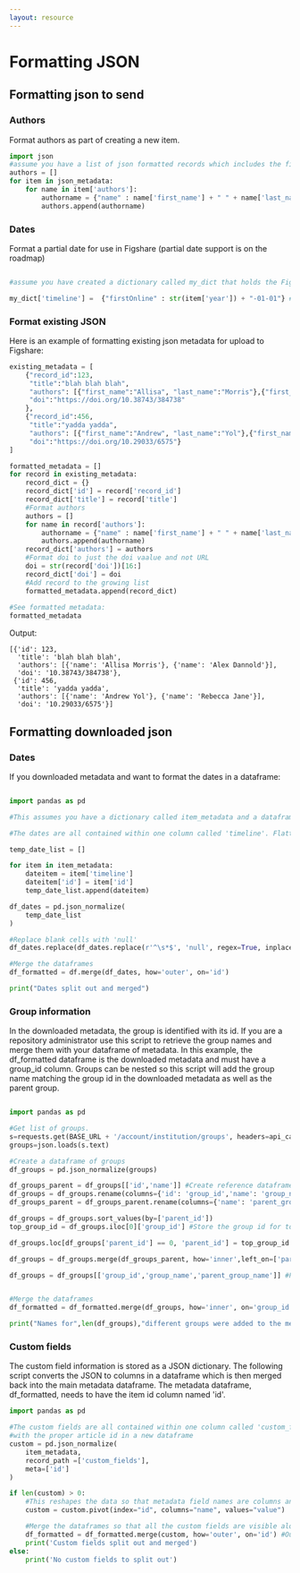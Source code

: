```yaml
---
layout: resource
---
```


# Formatting JSON

## Formatting json to send
### Authors
Format authors as part of creating a new item. 
```py
import json
#assume you have a list of json formatted records which includes the first and last names labeled as 'first_name' and 'last_name'.
authors = []
for item in json_metadata:
	for name in item['authors']:
		authorname = {"name" : name['first_name'] + " " + name['last_name']}
		authors.append(authorname)

```
### Dates
Format a partial date for use in Figshare (partial date support is on the roadmap)
```py

#assume you have created a dictionary called my_dict that holds the Figshare formatted metadata and the harvested metadata only includes a year. This makes the date January 1 of that year.

my_dict['timeline'] =  {"firstOnline" : str(item['year']) + "-01-01"} #year only
```
### Format existing JSON
Here is an example of formatting existing json metadata for upload to Figshare:
```py
existing_metadata = [
    {"record_id":123,
     "title":"blah blah blah",
     "authors": [{"first_name":"Allisa", "last_name":"Morris"},{"first_name":"Alex", "last_name":"Dannold"}],
     "doi":"https://doi.org/10.38743/384738"
    },
    {"record_id":456,
     "title":"yadda yadda",
     "authors": [{"first_name":"Andrew", "last_name":"Yol"},{"first_name":"Rebecca", "last_name":"Jane"}],
     "doi":"https://doi.org/10.29033/6575"}
]

formatted_metadata = []
for record in existing_metadata:
    record_dict = {}
    record_dict['id'] = record['record_id']
    record_dict['title'] = record['title']
    #Format authors
    authors = []
    for name in record['authors']:
        authorname = {"name" : name['first_name'] + " " + name['last_name']}
        authors.append(authorname)
    record_dict['authors'] = authors
    #Format doi to just the doi vaalue and not URL
    doi = str(record['doi'])[16:]
    record_dict['doi'] = doi
    #Add record to the growing list
    formatted_metadata.append(record_dict)
    
#See formatted metadata:
formatted_metadata
```
Output:
```
[{'id': 123,
  'title': 'blah blah blah',
  'authors': [{'name': 'Allisa Morris'}, {'name': 'Alex Dannold'}],
  'doi': '10.38743/384738'},
 {'id': 456,
  'title': 'yadda yadda',
  'authors': [{'name': 'Andrew Yol'}, {'name': 'Rebecca Jane'}],
  'doi': '10.29033/6575'}]
```

## Formatting downloaded json

### Dates
If you downloaded metadata and want to format the dates in a dataframe:
```py

import pandas as pd

#This assumes you have a dictionary called item_metadata and a dataframe of that metadata called df.

#The dates are all contained within one column called 'timeline'. Flatten that column and associate the values with the proper article id in a new dataframe

temp_date_list = []

for item in item_metadata:
    dateitem = item['timeline']
    dateitem['id'] = item['id']
    temp_date_list.append(dateitem)

df_dates = pd.json_normalize(
    temp_date_list 
)

#Replace blank cells with 'null'
df_dates.replace(df_dates.replace(r'^\s*$', 'null', regex=True, inplace = True)) 

#Merge the dataframes
df_formatted = df.merge(df_dates, how='outer', on='id')

print("Dates split out and merged")
```
### Group information
In the downloaded metadata, the group is identified with its id. If you are a repository administrator use this script to retrieve the group names and merge them with your dataframe of metadata.
In this example, the df_formatted dataframe is the downloaded metadata and must have a group_id column. Groups can be nested so this script will add the group name matching the group id in the downloaded metadata as well as the parent group.

```py

import pandas as pd

#Get list of groups.
s=requests.get(BASE_URL + '/account/institution/groups', headers=api_call_headers)
groups=json.loads(s.text)

#Create a dataframe of groups
df_groups = pd.json_normalize(groups)

df_groups_parent = df_groups[['id','name']] #Create reference dataframe
df_groups = df_groups.rename(columns={'id': 'group_id','name': 'group_name'}) #Rename id col in main dataframe
df_groups_parent = df_groups_parent.rename(columns={'name': 'parent_group_name'}) #Rename name col in reference dataframe

df_groups = df_groups.sort_values(by=['parent_id'])
top_group_id = df_groups.iloc[0]['group_id'] #Store the group id for top group

df_groups.loc[df_groups['parent_id'] == 0, 'parent_id'] = top_group_id #For top level group, replace the zero value parent id with top level group id

df_groups = df_groups.merge(df_groups_parent, how='inner',left_on=['parent_id'], right_on=['id']) #Add parent group name

df_groups = df_groups[['group_id','group_name','parent_group_name']] #Pare down to needed columns


#Merge the dataframes
df_formatted = df_formatted.merge(df_groups, how='inner', on='group_id') #If you use 'outer' it will include a blank record for each group with no records

print("Names for",len(df_groups),"different groups were added to the metadata records")
```
### Custom fields
The custom field information is stored as a JSON dictionary. The following script converts the JSON to columns in a dataframe which is then merged back into the main metadata dataframe.
The metadata dataframe, df_formatted, needs to have the item id column named 'id'.

```py
import pandas as pd

#The custom fields are all contained within one column called 'custom_fields'. Flatten that column and associate the values
#with the proper article id in a new dataframe
custom = pd.json_normalize(
    item_metadata,
    record_path =['custom_fields'],
    meta=['id']
)

if len(custom) > 0:
    #This reshapes the data so that metadata field names are columns and each row is an id.
    custom = custom.pivot(index="id", columns="name", values="value")

    #Merge the dataframes so that all the custom fields are visible along with all the other metadata
    df_formatted = df_formatted.merge(custom, how='outer', on='id') #Outer merge keeps records that have no custom metadata.
    print('Custom fields split out and merged')
else:
    print('No custom fields to split out')
```